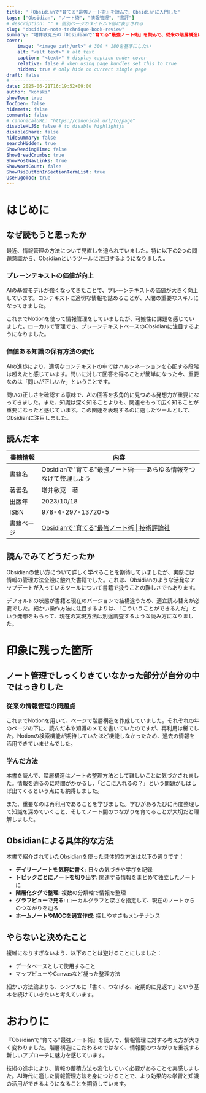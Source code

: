 ```yaml
---
title: '『Obsidianで"⁠育てる⁠"最強ノート術』を読んで、Obsidianに入門した'
tags: ["Obsidian", "ノート術", "情報管理", "書評"]
# description: "" # 個別ページのタイトル下部に表示される
slug: "obsidian-note-technique-book-review"
summary: "増井敏克氏の『Obsidianで"⁠育てる⁠"最強ノート術』を読んで、従来の階層構造による情報管理から脱却し、ノート間のつながりを重視した新しい情報管理方法を学びました。"
cover:
    image: "<image path/url>" # 300 * 180を基準にしたい
    alt: "<alt text>" # alt text
    caption: "<text>" # display caption under cover
    relative: false # when using page bundles set this to true
    hidden: true # only hide on current single page
draft: false
# ----------------
date: 2025-06-21T16:19:52+09:00
author: "kohski"
showToc: true
TocOpen: false
hidemeta: false
comments: false
# canonicalURL: "https://canonical.url/to/page"
disableHLJS: false # to disable highlightjs
disableShare: false
hideSummary: false
searchHidden: true
ShowReadingTime: false
ShowBreadCrumbs: true
ShowPostNavLinks: true
ShowWordCount: false
ShowRssButtonInSectionTermList: true
UseHugoToc: true
---
```


# はじめに

## なぜ読もうと思ったか

最近、情報管理の方法について見直しを迫られていました。特に以下の2つの問題意識から、Obsidianというツールに注目するようになりました。

### プレーンテキストの価値が向上

AIの基盤モデルが強くなってきたことで、プレーンテキストの価値が大きく向上しています。コンテキストに適切な情報を詰めることが、人間の重要なスキルになってきました。

これまでNotionを使って情報管理をしていましたが、可搬性に課題を感じていました。ローカルで管理でき、プレーンテキストベースのObsidianに注目するようになりました。

### 価値ある知識の保有方法の変化

AIの進歩により、適切なコンテキストの中ではハルシネーションを心配する段階は超えたと感じています。問いに対して回答を得ることが簡単になった今、重要なのは「問いが正しいか」ということです。

問いの正しさを確認する意味で、AIの回答を多角的に見つめる発想力が重要になってきました。また、知識は深く知ることよりも、関連をもって広く知ることが重要になったと感じています。この関連を表現するのに適したツールとして、Obsidianに注目しました。

## 読んだ本

| 書籍情報  | 内容                                                                              |
| ----- | ------------------------------------------------------------------------------- |
| 書籍名   | Obsidianで"⁠育てる⁠"最強ノート術—⁠—あらゆる情報をつなげて整理しよう                                       |
| 著者名   | 増井敏克　著                                                                          |
| 出版年   | 2023/10/18                                                                      |
| ISBN  | 978-4-297-13720-5                                                               |
| 書籍ページ | [Obsidianで"⁠育てる⁠"最強ノート術 \| 技術評論社](https://gihyo.jp/book/2023/978-4-297-13719-9) |

## 読んでみてどうだったか

Obsidianの使い方について詳しく学べることを期待していましたが、実際には情報の管理方法全般に触れた書籍でした。これは、Obsidianのような活発なアップデートが入っているツールについて書籍で扱うことの難しさでもあります。

デフォルトの状態が書籍と現在のバージョンで結構違うため、適宜読み替えが必要でした。細かい操作方法に注目するよりは、「こういうことができるんだ」という発想をもらって、現在の実現方法は別途調査するような読み方になりました。

# 印象に残った箇所

## ノート管理でしっくりきていなかった部分が自分の中ではっきりした

### 従来の情報管理の問題点

これまでNotionを用いて、ページで階層構造を作成していました。それぞれの年のページの下に、読んだ本や知識のメモを書いていたのですが、再利用は稀でした。Notionの検索機能が期待していたほど機能しなかったため、過去の情報を活用できていませんでした。

### 学んだ方法

本書を読んで、階層構造はノートの整理方法として難しいことに気づかされました。情報を辿るのに時間がかかるし、「どこに入れるの？」という問題がしばしば出てくるという点にも納得しました。

また、重要なのは再利用であることを学びました。学びがあるたびに再度整理して知識を深めていくこと、そしてノート間のつながりを育てることが大切だと理解しました。

## Obsidianによる具体的な方法

本書で紹介されていたObsidianを使った具体的な方法は以下の通りです：

- **デイリーノートを気軽に書く**: 日々の気づきや学びを記録
- **トピックごとにノートを切り出す**: 関連する情報をまとめて独立したノートに
- **階層化タグで整理**: 複数の分類軸で情報を整理
- **グラフビューで見る**: ローカルグラフと深さを指定して、現在のノートからのつながりを辿る
- **ホームノートやMOCを適宜作成**: 探しやすさもメンテナンス

## やらないと決めたこと

複雑になりすぎないよう、以下のことは避けることにしました：

- データベースとして使用すること
- マップビューやCanvasなど凝った整理方法

細かい方法論よりも、シンプルに「書く、つなげる、定期的に見返す」という基本を続けていきたいと考えています。

# おわりに

『Obsidianで"⁠育てる⁠"最強ノート術』を読んで、情報管理に対する考え方が大きく変わりました。階層構造にこだわるのではなく、情報間のつながりを重視する新しいアプローチに魅力を感じています。

技術の進歩により、情報の蓄積方法も変化していく必要があることを実感しました。AI時代に適した情報管理方法を身につけることで、より効果的な学習と知識の活用ができるようになることを期待しています。